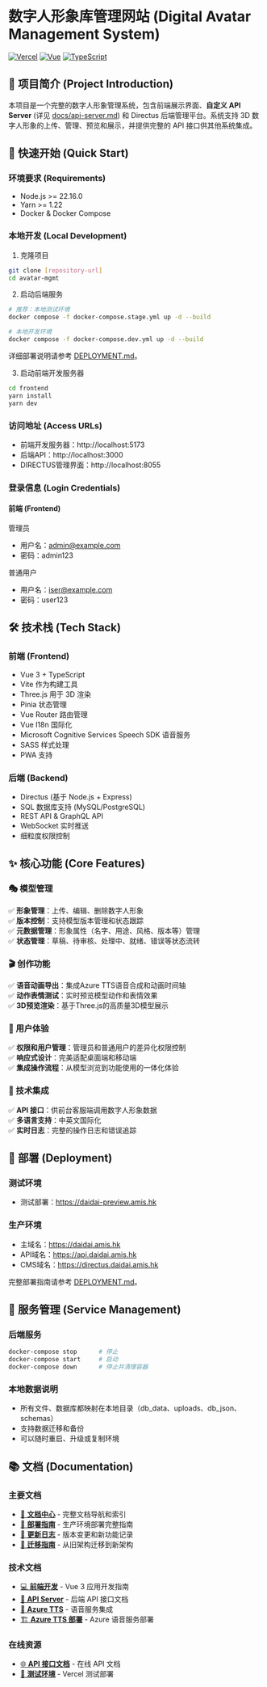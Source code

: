 # 数字人形象库管理网站 (Digital Avatar Management System)

[![Vercel](https://img.shields.io/badge/Vercel-000000?style=for-the-badge&logo=vercel&logoColor=white)](https://amis-avatar-mgmt.vercel.app)
[![Vue](https://img.shields.io/badge/Vue-3.x-4FC08D?style=flat&logo=vue.js&logoColor=white)](https://vuejs.org/)
[![TypeScript](https://img.shields.io/badge/TypeScript-5.x-3178C6?style=flat&logo=typescript&logoColor=white)](https://www.typescriptlang.org/)

## 📝 项目简介 (Project Introduction)

本项目是一个完整的数字人形象管理系统，包含前端展示界面、**自定义 API Server**
(详见
[docs/api-server.md](./docs/api-server.md)) 和 Directus 后端管理平台。系统支持 3D 数字人形象的上传、管理、预览和展示，并提供完整的 API 接口供其他系统集成。

## 🚀 快速开始 (Quick Start)

### 环境要求 (Requirements)

- Node.js >= 22.16.0
- Yarn >= 1.22
- Docker & Docker Compose

### 本地开发 (Local Development)

1. 克隆项目

```bash
git clone [repository-url]
cd avatar-mgmt
```

2. 启动后端服务

```bash
# 推荐：本地测试环境
docker compose -f docker-compose.stage.yml up -d --build

# 本地开发环境
docker compose -f docker-compose.dev.yml up -d --build
```

详细部署说明请参考 [DEPLOYMENT.md](./DEPLOYMENT.md)。

3. 启动前端开发服务器

```bash
cd frontend
yarn install
yarn dev
```

### 访问地址 (Access URLs)

- 前端开发服务器：http://localhost:5173
- 后端API：http://localhost:3000
- DIRECTUS管理界面：http://localhost:8055

### 登录信息 (Login Credentials)

#### 前端 (Frontend)

管理员

- 用户名：admin@example.com
- 密码：admin123

普通用户

- 用户名：iser@example.com
- 密码：user123

## 🛠 技术栈 (Tech Stack)

### 前端 (Frontend)

- Vue 3 + TypeScript
- Vite 作为构建工具
- Three.js 用于 3D 渲染
- Pinia 状态管理
- Vue Router 路由管理
- Vue I18n 国际化
- Microsoft Cognitive Services Speech SDK 语音服务
- SASS 样式处理
- PWA 支持

### 后端 (Backend)

- Directus (基于 Node.js + Express)
- SQL 数据库支持 (MySQL/PostgreSQL)
- REST API & GraphQL API
- WebSocket 实时推送
- 细粒度权限控制

## ✨ 核心功能 (Core Features)

### 🎭 模型管理

✅ **形象管理**：上传、编辑、删除数字人形象  
✅ **版本控制**：支持模型版本管理和状态跟踪  
✅ **元数据管理**：形象属性（名字、用途、风格、版本等）管理  
✅ **状态管理**：草稿、待审核、处理中、就绪、错误等状态流转

### 🎬 创作功能

✅ **语音动画导出**：集成Azure TTS语音合成和动画时间轴  
✅ **动作表情测试**：实时预览模型动作和表情效果  
✅ **3D预览渲染**：基于Three.js的高质量3D模型展示

### 👥 用户体验

✅ **权限和用户管理**：管理员和普通用户的差异化权限控制  
✅ **响应式设计**：完美适配桌面端和移动端  
✅ **集成操作流程**：从模型浏览到功能使用的一体化体验

### 🔌 技术集成

✅ **API 接口**：供前台客服端调用数字人形象数据  
✅ **多语言支持**：中英文国际化  
✅ **实时日志**：完整的操作日志和错误追踪

## 🚢 部署 (Deployment)

### 测试环境

- 测试部署：https://daidai-preview.amis.hk

### 生产环境

- 主域名：https://daidai.amis.hk
- API域名：https://api.daidai.amis.hk
- CMS域名：https://directus.daidai.amis.hk

完整部署指南请参考 [DEPLOYMENT.md](./DEPLOYMENT.md)。

## 🔧 服务管理 (Service Management)

### 后端服务

```bash
docker-compose stop      # 停止
docker-compose start     # 启动
docker-compose down      # 停止并清理容器
```

### 本地数据说明

- 所有文件、数据库都映射在本地目录（db_data、uploads、db_json、schemas）
- 支持数据迁移和备份
- 可以随时重启、升级或复制环境

## 📚 文档 (Documentation)

### **主要文档**

- [📖 **文档中心**](./docs/README.md) - 完整文档导航和索引
- [🚀 **部署指南**](./DEPLOYMENT.md) - 生产环境部署完整指南
- [📝 **更新日志**](./CHANGELOG.md) - 版本变更和新功能记录
- [🔄 **迁移指南**](./docs/MIGRATION.md) - 从旧架构迁移到新架构

### **技术文档**

- [💻 **前端开发**](./frontend/README.md) - Vue 3 应用开发指南
- [🔌 **API Server**](./docs/api-server.md) - 后端 API 接口文档
- [🎵 **Azure TTS**](./docs/azure-tts/README.md) - 语音服务集成
- [🏗️ **Azure TTS 部署**](./docs/DEPLOYMENT-AZURE-TTS.md) - Azure 语音服务部署

### **在线资源**

- [🌐 **API 接口文档**](https://api.daidai.amis.hk/docs) - 在线 API 文档
- [🧪 **测试环境**](https://amis-avatar-mgmt.vercel.app) - Vercel 测试部署
